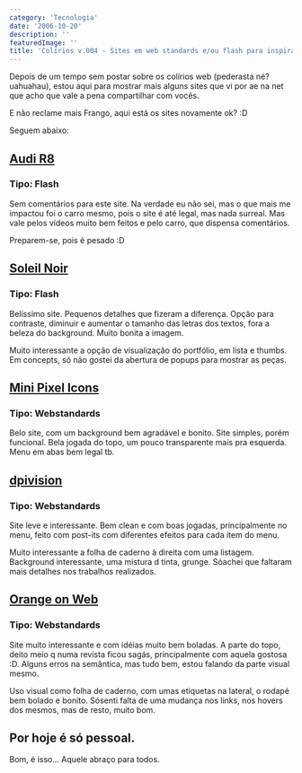 ```yaml
---
category: 'Tecnologia'
date: '2006-10-20'
description: ''
featuredImage: ''
title: 'Colírios v.004 - Sites em web standards e/ou flash para inspiração!'
---
```


Depois de um tempo sem postar sobre os colírios web (pederasta né? uahuahau), estou aqui para mostrar mais alguns sites que vi por ae na net que acho que vale a pena compartilhar com vocês.

E não reclame mais Frango, aqui está os sites novamente ok? :D

Seguem abaixo:

## [Audi R8](http://microsites.audi.com/audir8/html/index.php?lang=en 'Ver o site do Audi R8')

### Tipo: Flash

Sem comentários para este site. Na verdade eu não sei, mas o que mais me impactou foi o carro mesmo, pois o site é até legal, mas nada surreal. Mas vale pelos vídeos muito bem feitos e pelo carro, que dispensa comentários.

Preparem-se, pois é pesado :D

## [Soleil Noir](http://www.soleilnoir.net/ 'Ver o site da Soleil Noir')

### Tipo: Flash

Belíssimo site. Pequenos detalhes que fizeram a diferença. Opção para contraste, diminuir e aumentar o tamanho das letras dos textos, fora a beleza do background. Muito bonita a imagem.

Muito interessante a opção de visualização do portfólio, em lista e thumbs. Em concepts, só não gostei da abertura de popups para mostrar as peças.

## [Mini Pixel Icons](http://www.ndesign-studio.com/resources/mini-pixel-icons/ 'Ver o site do Mini Pixel Icons')

### Tipo: Webstandards

Belo site, com um background bem agradável e bonito. Site simples, porém funcional. Bela jogada do topo, um pouco transparente mais pra esquerda. Menu em abas bem legal tb.

## [dpivision](http://www.dpivision.com/ 'Ver o site da dpivision')

### Tipo: Webstandards

Site leve e interessante. Bem clean e com boas jogadas, principalmente no menu, feito com post-its com diferentes efeitos para cada item do menu.

Muito interessante a folha de caderno à direita com uma listagem. Background interessante, uma mistura d tinta, grunge. Sóachei que faltaram mais detalhes nos trabalhos realizados.

## [Orange on Web](http://orangeonweb.com/index.htm 'Ver o site da Orange on Web')

### Tipo: Webstandards

Site muito interessante e com idéias muito bem boladas. A parte do topo, deito meio q numa revista ficou sagás, principalmente com aquela gostosa :D. Alguns erros na semântica, mas tudo bem, estou falando da parte visual mesmo.

Uso visual como folha de caderno, com umas etiquetas na lateral, o rodapé bem bolado e bonito. Sósenti falta de uma mudança nos links, nos hovers dos mesmos, mas de resto, muito bom.

## Por hoje é só pessoal.

Bom, é isso... Aquele abraço para todos.
